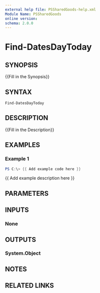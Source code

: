 ```yaml
---
external help file: PSSharedGoods-help.xml
Module Name: PSSharedGoods
online version:
schema: 2.0.0
---
```


# Find-DatesDayToday

## SYNOPSIS
{{Fill in the Synopsis}}

## SYNTAX

```
Find-DatesDayToday
```

## DESCRIPTION
{{Fill in the Description}}

## EXAMPLES

### Example 1
```powershell
PS C:\> {{ Add example code here }}
```

{{ Add example description here }}

## PARAMETERS

## INPUTS

### None

## OUTPUTS

### System.Object
## NOTES

## RELATED LINKS
